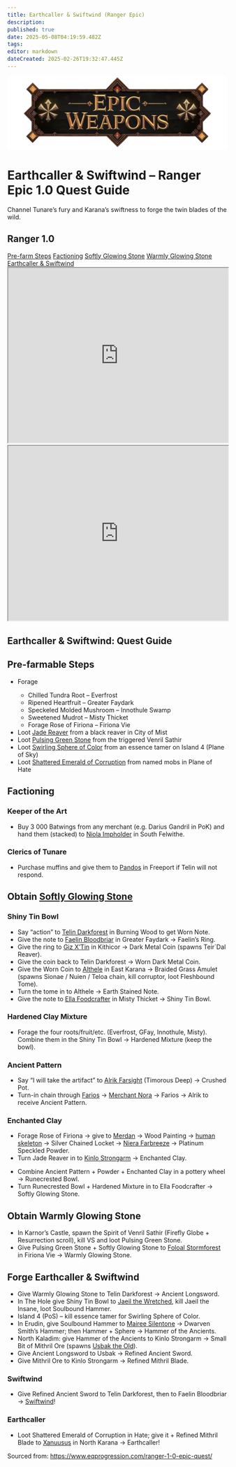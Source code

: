 ```yaml
---
title: Earthcaller & Swiftwind (Ranger Epic)
description: 
published: true
date: 2025-05-08T04:19:59.482Z
tags: 
editor: markdown
dateCreated: 2025-02-26T19:32:47.445Z
---
```


<!-- ───────────── Ranger Epic 1.0 – Earthcaller & Swiftwind ───────────── -->
<div class="page-container">

  <!-- Header ------------------------------------------------------- -->
  <div class="hero-card">
    <img src="/epicweapons.webp" alt="Epic Ranger Weapons Banner" class="hero-img">
    <h1 class="hero-title">Earthcaller &amp; Swiftwind – Ranger Epic&nbsp;1.0 Quest Guide</h1>
    <p class="hero-sub">Channel Tunare’s fury and Karana’s swiftness to forge the twin blades of the wild.</p>
  </div>

  <!-- Original top-level heading kept intact ----------------------- -->
  <h2 id="top" class="quest-card">Ranger 1.0</h2>

  <!-- Quick-Nav ---------------------------------------------------- -->
  <nav class="toc-nav">
    <a href="#prefarm">Pre-farm Steps</a>
    <a href="#faction">Factioning</a>
    <a href="#soft">Softly Glowing Stone</a>
    <a href="#warm">Warmly Glowing Stone</a>
    <a href="#final">Earthcaller &amp; Swiftwind</a>
  </nav>

  <!-- Item Previews ------------------------------------------------ -->
  <iframe src="https://www.thjdi.cc/item/2020488" width="100%" height="400"></iframe>
  <iframe src="https://www.thjdi.cc/item/2020487" width="100%" height="400"></iframe>

  <!-- Intro -------------------------------------------------------- -->
  <div class="quest-card" id="intro">
<h2>Earthcaller&nbsp;&amp;&nbsp;Swiftwind: Quest Guide</h2>
  </div>

  <!-- ────────── Pre-farm Steps ────────── -->
  <div class="quest-card" id="prefarm">
<h2>Pre-farmable Steps</h2>
<ul>
  <li>Forage</li>
  <ul>
    <li>Chilled Tundra Root – Everfrost</li>
    <li>Ripened Heartfruit – Greater Faydark</li>
    <li>Speckeled Molded Mushroom – Innothule Swamp</li>
    <li>Sweetened Mudrot – Misty Thicket</li>
    <li>Forage Rose of Firiona – Firiona Vie</li>
  </ul>
  <li>Loot <a href=https://eqdb.net/item/detail/5664>Jade Reaver</a> from a black reaver in City of Mist</li>
  <li>Loot <a href=https://eqdb.net/item/detail/20461>Pulsing Green Stone</a> from the triggered Venril Sathir</li>
  <li>Loot <a href=https://eqdb.net/item/detail/20494>Swirling Sphere of Color</a> from an essence tamer on Island 4 (Plane of Sky)</li>
  <li>Loot <a href=https://eqdb.net/item/detail/20484>Shattered Emerald of Corruption</a> from named mobs in Plane of Hate</li>
</ul>
  </div>

  <!-- ────────── Factioning ────────── -->
  <div class="quest-card" id="faction">
<h2>Factioning</h2>
<h3>Keeper of the Art</h3>
<ul>
  <li>Buy 3 000 Batwings from any merchant (e.g. Darius Gandril in PoK) and hand them (stacked) to <a href="https://eqdb.net/npc/detail/62021">Niola Impholder</a> in South Felwithe.</li>
</ul>
<h3>Clerics of Tunare</h3>
<ul>
  <li>Purchase muffins and give them to <a href=https://eqdb.net/npc/detail/9057>Pandos</a> in Freeport if Telin will not respond.</li>
</ul>
  </div>

  <!-- ────────── Softly Glowing Stone ────────── -->
  <div class="quest-card" id="soft">
<h2>Obtain <a href=https://eqdb.net/item/detail/20462>Softly Glowing Stone</a></h2>

<h3>Shiny Tin Bowl</h3>
<ul>
  <li>Say “action” to <a href="https://eqdb.net/npc/detail/87082">Telin Darkforest</a> in Burning Wood to get Worn Note.</li>
  <li>Give the note to <a href="https://eqdb.net/npc/detail/54237">Faelin Bloodbriar</a> in Greater Faydark → Faelin’s Ring.</li>
  <li>Give the ring to <a href="https://eqdb.net/npc/detail/20058">Giz X’Tin</a> in Kithicor → Dark Metal Coin (spawns Teir`Dal Reaver).</li>
  <li>Give the coin back to Telin Darkforest → Worn Dark Metal Coin.</li>
  <li>Give the Worn Coin to <a href="https://eqdb.net/npc/detail/15044">Althele</a> in East Karana → Braided Grass Amulet (spawns Sionae / Nuien / Teloa chain, kill corruptor, loot Fleshbound Tome).</li>
  <li>Turn the tome in to Althele → Earth Stained Note.</li>
  <li>Give the note to <a href="https://eqdb.net/npc/detail/33077">Ella Foodcrafter</a> in Misty Thicket → Shiny Tin Bowl.</li>
</ul>

<h3>Hardened Clay Mixture</h3>
<ul>
  <li>Forage the four roots/fruit/etc. (Everfrost, GFay, Innothule, Misty). Combine them in the Shiny Tin Bowl → Hardened Mixture (keep the bowl).</li>
</ul>

<h3>Ancient Pattern</h3>
<ul>
  <li>Say “I will take the artifact” to <a href="https://eqdb.net/npc/detail/96032">Alrik Farsight</a> (Timorous Deep) → Crushed Pot.</li>
  <li>Turn-in chain through <a href="https://eqdb.net/npc/detail/62018">Farios</a> → <a href="https://eqdb.net/npc/detail/61034">Merchant Nora</a> → Farios → Alrik to receive Ancient Pattern.</li>
</ul>

<h3>Enchanted Clay</h3>
<ul>
  <li>Forage Rose of Firiona → give to <a href="https://eqdb.net/npc/detail/3017">Merdan</a> → Wood Painting → <a href=https://eqdb.net/npc/detail/92084>human skeleton</a> → Silver Chained Locket → <a href="https://eqdb.net/npc/detail/3018">Niera Farbreeze</a> → Platinum Speckled Powder.</li>
  <li>Turn Jade Reaver in to <a href="https://eqdb.net/npc/detail/67030">Kinlo Strongarm</a> → Enchanted Clay.</li>
</ul>

<ul>
  <li>Combine Ancient Pattern + Powder + Enchanted Clay in a pottery wheel → Runecrested Bowl.</li>
  <li>Turn Runecrested Bowl + Hardened Mixture in to Ella Foodcrafter → Softly Glowing Stone.</li>
</ul>
  </div>

  <!-- ────────── Warmly Glowing Stone ────────── -->
  <div class="quest-card" id="warm">
<h2>Obtain Warmly Glowing Stone</h2>
<ul>
  <li>In Karnor’s Castle, spawn the Spirit of Venril Sathir (Firefly Globe + Resurrection scroll), kill VS and loot Pulsing Green Stone.</li>
  <li>Give Pulsing Green Stone + Softly Glowing Stone to <a href="https://eqdb.net/npc/detail/84207">Foloal Stormforest</a> in Firiona Vie → Warmly Glowing Stone.</li>
</ul>
  </div>

  <!-- ────────── Earthcaller & Swiftwind ────────── -->
  <div class="quest-card final" id="final">
<h2>Forge Earthcaller &amp; Swiftwind</h2>
<ul>
  <li>Give Warmly Glowing Stone to Telin Darkforest → Ancient Longsword.</li>
  <li>In The Hole give Shiny Tin Bowl to <a href="https://eqdb.net/npc/detail/39041">Jaeil the Wretched</a>, kill Jaeil the Insane, loot Soulbound Hammer.</li>
  <li>Island 4 (PoS) – kill essence tamer for Swirling Sphere of Color.</li>
  <li>In Erudin, give Soulbound Hammer to <a href="https://eqdb.net/npc/detail/23019">Mairee Silentone</a> → Dwarven Smith’s Hammer; then Hammer + Sphere → Hammer of the Ancients.</li>
  <li>North Kaladim: give Hammer of the Ancients to Kinlo Strongarm → Small Bit of Mithril Ore (spawns <a href="https://eqdb.net/npc/detail/67089">Usbak the Old</a>).</li>
  <li>Give Ancient Longsword to Usbak → Refined Ancient Sword.</li>
  <li>Give Mithril Ore to Kinlo Strongarm → Refined Mithril Blade.</li>
</ul>

<h3>Swiftwind</h3>
<ul>
  <li>Give Refined Ancient Sword to Telin Darkforest, then to Faelin Bloodbriar → <a href=https://eqdb.net/item/detail/2020487>Swiftwind</a>!</li>
</ul>

<h3>Earthcaller</h3>
<ul>
  <li>Loot Shattered Emerald of Corruption in Hate; give it + Refined Mithril Blade to <a href="https://eqdb.net/npc/detail/13061">Xanuusus</a> in North Karana → Earthcaller!</li>
</ul>
  </div>

  <p class="reward">Sourced from: <a href="https://www.eqprogression.com/ranger-1-0-epic-quest/">https://www.eqprogression.com/ranger-1-0-epic-quest/</a></p>

</div>
